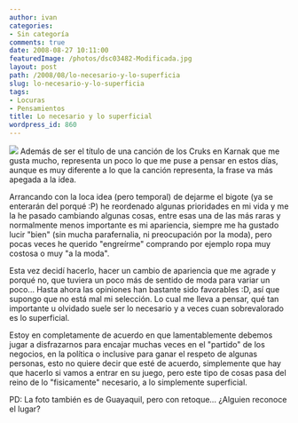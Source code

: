 ```yaml
---
author: ivan
categories:
- Sin categoría
comments: true
date: 2008-08-27 10:11:00
featuredImage: /photos/dsc03482-Modificada.jpg
layout: post
path: /2008/08/lo-necesario-y-lo-superficia
slug: lo-necesario-y-lo-superficia
tags:
- Locuras
- Pensamientos
title: Lo necesario y lo superficial
wordpress_id: 860
---
```


[![](/photos/dsc03482-Modificada.jpg)](https://3.bp.blogspot.com/_T2UWuNJg3dQ/SLTuyjUi5II/AAAAAAAAA1s/uLuOmW5FM0A/s1600-h/dsc03482+%28Modificada%29.jpg)
Además de ser el título de una canción de los Cruks en Karnak que me gusta mucho, representa un poco lo que me puse a pensar en estos días, aunque es muy diferente a lo que la canción representa, la frase va más apegada a la idea.

Arrancando con la loca idea (pero temporal) de dejarme el bigote (ya se enterarán del porqué :P) he reordenado algunas prioridades en mi vida y me la he pasado cambiando algunas cosas, entre esas una de las más raras y normalmente menos importante es mi apariencia, siempre me ha gustado lucir "bien" (sin mucha parafernalia, ni preocupación por la moda), pero pocas veces he querido "engreírme" comprando por ejemplo ropa muy costosa o muy "a la moda".

Esta vez decidí hacerlo, hacer un cambio de apariencia que me agrade y porqué no, que tuviera un poco más de sentido de moda para variar un poco... Hasta ahora las opiniones han bastante sido favorables :D, así que supongo que no está mal mi selección. Lo cual me lleva a pensar, qué tan importante u olvidado suele ser lo necesario y a veces cuan sobrevalorado es lo superficial.

Estoy en completamente de acuerdo en que lamentablemente debemos jugar a disfrazarnos para encajar muchas veces en el "partido" de los negocios, en la política o inclusive para ganar el respeto de algunas personas, esto no quiere decir que esté de acuerdo, simplemente que hay que hacerlo si vamos a entrar en su juego, pero este tipo de cosas pasa del reino de lo "fisicamente" necesario, a lo simplemente superficial.

PD: La foto también es de Guayaquil, pero con retoque... ¿Alguien reconoce el lugar?